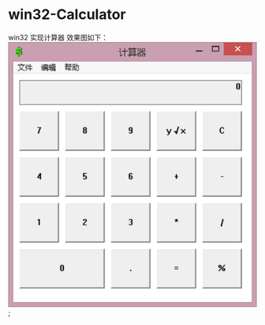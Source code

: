# win32-Calculator
win32 实现计算器
效果图如下：
![Image](https://github.com/ariescc/win32-Calculator/blob/master/images/xiaoguotu.png);
